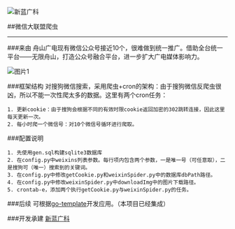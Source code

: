 ![新蓝广科](http://develop.zsgd.com:8081/markdown/img/zsgd.jpg)

##微信大联盟爬虫

---

###来由
舟山广电现有微信公众号接近10个，很难做到统一推广。借助全台统一平台——无限舟山，打造公众号融合平台，进一步扩大广电媒体影响力。

![图片1](http://develop.zsgd.com:8081/markdown/img/t1.jpg)

###框架结构
对搜狗微信搜索，采用爬虫+cron的架构：由于搜狗微信反爬虫很凶，所以不能一次性爬太多的数据。这里有两个cron任务：

    1. 更新cookie：由于搜狗会根据不同的有效时限cookie返回加密的302跳转连接，因此这里每天更新一次。
    2. 每小时爬一个微信号：对10个微信号循环进行爬取。
    
###配置说明

    1. 先使用gen.sql构建sqlite3数据库
    2. 在config.py中weixins列表参数。每行项内包含两个参数，一是唯一号（可任意取），二是搜狗可（唯一）搜索到的关键词。
    3. 在config.py中修改getCookie.py和weixinSpider.py中的数据库dbPath路径。
    4. 在config.py中修改weixinSpider.py中downloadImg中的图片下载路径。
    5. crontab-e，添加两个执行getCookie.py与weixinSpider.py的任务。
    
###后续
可根据[go-template](https://github.com/MeowLeg/go-template)开发应用。（本项目已经集成）
    
###开发承建
[新蓝广科](http://www.xinlantech.com)
